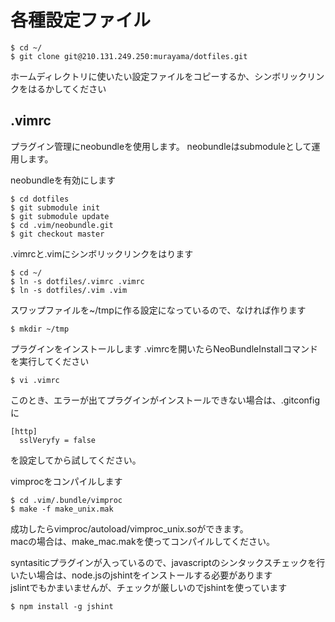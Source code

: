 # 各種設定ファイル

    $ cd ~/
    $ git clone git@210.131.249.250:murayama/dotfiles.git    

ホームディレクトリに使いたい設定ファイルをコピーするか、シンボリックリンクをはるかしてください

## .vimrc

プラグイン管理にneobundleを使用します。
neobundleはsubmoduleとして運用します。  

neobundleを有効にします  
    
    $ cd dotfiles
    $ git submodule init
    $ git submodule update
    $ cd .vim/neobundle.git
    $ git checkout master

.vimrcと.vimにシンボリックリンクをはります

    $ cd ~/
    $ ln -s dotfiles/.vimrc .vimrc
    $ ln -s dotfiles/.vim .vim

スワップファイルを~/tmpに作る設定になっているので、なければ作ります

    $ mkdir ~/tmp

プラグインをインストールします
.vimrcを開いたらNeoBundleInstallコマンドを実行してください

    $ vi .vimrc

このとき、エラーが出てプラグインがインストールできない場合は、.gitconfigに

```
[http]
  sslVeryfy = false
```

を設定してから試してください。

<!-- javascript.vimの改行コードがdosになっていてエラーがでるかもしれないので、その場合は、改行コードをunixにかえてください --> 

vimprocをコンパイルします  

```
$ cd .vim/.bundle/vimproc
$ make -f make_unix.mak
```

成功したらvimproc/autoload/vimproc_unix.soができます。  
macの場合は、make_mac.makを使ってコンパイルしてください。  

syntasiticプラグインが入っているので、javascriptのシンタックスチェックを行いたい場合は、node.jsのjshintをインストールする必要があります  
jslintでもかまいませんが、チェックが厳しいのでjshintを使っています

```
$ npm install -g jshint
```
